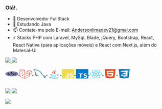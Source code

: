 ### Olá!.


- 🔭 Desenvolvedor FullStack
- 🌱 Estudando Java 
- 📫 Contate-me pelo E-mail: Andersonlimadev21@gmai.com
- ⚡ Stacks PHP com Laravel, MySql, Blade, jQuery, Bootstrap, React, React Native (para aplicações móveis) e React com Next.js, além do Material-UI

<div>
  <a href="https://github.com/andersonlima21">
  <img height="180" src="https://github-readme-stats.vercel.app/api?username=andersonlima21&show_icons=true&theme=dark&include_all_commits=true&count_private=true&cache=1">
  <img height="180" src="https://github-readme-stats.vercel.app/api/top-langs?username=andersonlima21&layout=compact&langs_count=166&theme=dark&cache=1">
</div>

</div>

<div style="display: inline_block"><br>
  <!-- Back-end -->
  <img align="center" alt="Anderson-PHP" height="30" width="40" src="https://raw.githubusercontent.com/devicons/devicon/master/icons/php/php-original.svg">
  <img align="center" alt="Anderson-PHP" height="30" width="40" src="https://raw.githubusercontent.com/devicons/devicon/master/icons/laravel/laravel-original.svg">
  <img align="center" alt="Anderson-SQL" height="30" width="40" src="https://raw.githubusercontent.com/devicons/devicon/master/icons/mysql/mysql-original.svg">
  <img align="center" alt="Anderson-Java" height="30" width="40" src="https://raw.githubusercontent.com/devicons/devicon/master/icons/java/java-original.svg">

  <!-- Front-end -->
  <img align="center" alt="Anderson-Js" height="30" width="40" src="https://raw.githubusercontent.com/devicons/devicon/master/icons/javascript/javascript-plain.svg">
  <img align="center" alt="Anderson-Ts" height="30" width="40" src="https://raw.githubusercontent.com/devicons/devicon/master/icons/typescript/typescript-plain.svg">
  <img align="center" alt="Anderson-React" height="30" width="40" src="https://raw.githubusercontent.com/devicons/devicon/master/icons/react/react-original.svg">
  <img align="center" alt="Anderson-HTML" height="30" width="40" src="https://raw.githubusercontent.com/devicons/devicon/master/icons/html5/html5-original.svg">
  <img align="center" alt="Anderson-CSS" height="30" width="40" src="https://raw.githubusercontent.com/devicons/devicon/master/icons/css3/css3-original.svg">
</div>


##

<div> 
  <a href = "mailto:and.seijuro21@gmail.com"><img src="https://img.shields.io/badge/-Gmail-%23333?style=for-the-badge&logo=gmail&logoColor=white" target="_blank"></a>
  <a href="https://www.linkedin.com/in/anderson-leonardo-a9428b225/" target="_blank"><img src="https://img.shields.io/badge/-LinkedIn-%230077B5?style=for-the-badge&logo=linkedin&logoColor=white" target="_blank"></a> 
</div>
   
![](https://github.com/andersonlima21/snk/raw/output/github-contribution-grid-snake.svg)



